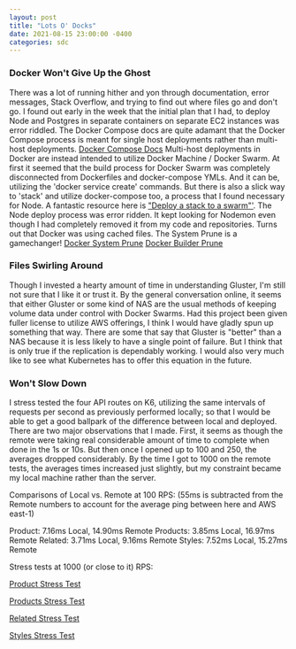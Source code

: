 ```yaml
---
layout: post
title: "Lots O' Docks"
date: 2021-08-15 23:00:00 -0400
categories: sdc
---
```

### Docker Won't Give Up the Ghost
There was a lot of running hither and yon through documentation, error messages, Stack Overflow, and trying to find out where files go and don't go. I found out early in the week that the initial plan that I had, to deploy Node and Postgres in separate containers on separate EC2 instances was error riddled. The Docker Compose docs are quite adamant that the Docker Compose process is meant for single host deployments rather than multi-host deployments. [Docker Compose Docs](https://docs.docker.com/compose/)
Multi-host deployments in Docker are instead intended to utilize Docker Machine / Docker Swarm. At first it seemed that the build process for Docker Swarm was completely disconnected from Dockerfiles and docker-compose YMLs. And it can be, utilizing the 'docker service create' commands. But there is also a slick way to 'stack' and utilize docker-compose too, a process that I found necessary for Node. A fantastic resource here is ["Deploy a stack to a swarm"'](https://docs.docker.com/engine/swarm/stack-deploy/).
The Node deploy process was error ridden. It kept looking for Nodemon even though I had completely removed it from my code and repositories. Turns out that Docker was using cached files. The System Prune is a gamechanger!
[Docker System Prune](https://docs.docker.com/engine/reference/commandline/system_prune/)
[Docker Builder Prune](https://docs.docker.com/engine/reference/commandline/builder_prune/)

### Files Swirling Around
Though I invested a hearty amount of time in understanding Gluster, I'm still not sure that I like it or trust it. By the general conversation online, it seems that either Gluster or some kind of NAS are the usual methods of keeping volume data under control with Docker Swarms. Had this project been given fuller license to utilize AWS offerings, I think I would have gladly spun up something that way. There are some that say that Gluster is "better" than a NAS because it is less likely to have a single point of failure. But I think that is only true if the replication is dependably working. I would also very much like to see what Kubernetes has to offer this equation in the future.

### Won't Slow Down
I stress tested the four API routes on K6, utilizing the same intervals of requests per second as previously performed locally; so that I would be able to get a good ballpark of the difference between local and deployed. There are two major observations that I made. First, it seems as though the remote were taking real considerable amount of time to complete when done in the 1s or 10s. But then once I opened up to 100 and 250, the averages dropped considerably. By the time I got to 1000 on the remote tests, the averages times increased just slightly, but my constraint became my local machine rather than the server.

Comparisons of Local vs. Remote at 100 RPS:
(55ms is subtracted from the Remote numbers to account for the average ping between here and AWS east-1)

Product: 7.16ms Local, 14.90ms Remote
Products: 3.85ms Local, 16.97ms Remote
Related: 3.71ms Local, 9.16ms Remote
Styles: 7.52ms Local, 15.27ms Remote

Stress tests at 1000 (or close to it) RPS:

[Product Stress Test](https://drive.google.com/file/d/1eezLG42xif0w5GUvk9_RkHYg9b41bKtu/view?usp=sharing)

[Products Stress Test](https://drive.google.com/file/d/11H9h7-JXlC505LLVVbb7LxktNkCakGLS/view?usp=sharing)

[Related Stress Test](https://drive.google.com/file/d/1bSaJnef9cxC3oh4dTC2tgr3VXB-Xej6o/view?usp=sharing)

[Styles Stress Test](https://drive.google.com/file/d/1EO5kr09uWGM4FBPXHRSP9nQbnohy804-/view?usp=sharing)
